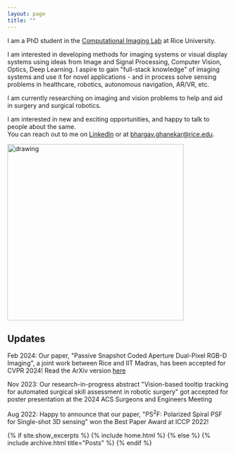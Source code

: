 ```yaml
---
layout: page
title: ""
---
```


I am a PhD student in the [Computational Imaging Lab](https://computationalimaging.rice.edu) at Rice University. 

I am interested in developing methods for imaging systems or visual display systems using ideas from Image and Signal Processing, Computer Vision, Optics, Deep Learning. I aspire to gain "full-stack knowledge" of imaging systems and use it for novel applications - and in process solve sensing problems in healthcare, robotics, autonomous navigation, AR/VR, etc.

I am currently researching on imaging and vision problems to help and aid in surgery and surgical robotics. 

I am interested in new and exciting opportunities, and happy to talk to people about the same.\
You can reach out to me on [LinkedIn](https://www.linkedin.com/in/bhargavghanekar) or at [bhargav.ghanekar@rice.edu](mailto:bhargav.ghanekar@rice.edu). 

<img src="/images/picture2.JPG" alt="drawing" width="400"/> 

## Updates
Feb 2024: Our paper, "Passive Snapshot Coded Aperture Dual-Pixel RGB-D Imaging", a joint work between Rice and IIT Madras, has been accepted for CVPR 2024! Read the ArXiv version [here](https://arxiv.org/abs/2402.18102)

Nov 2023: Our research-in-progress abstract "Vision-based tooltip tracking for automated surgical skill assessment in robotic surgery" got accepted for poster presentation at the 2024 ACS Surgeons and Engineers Meeting

Aug 2022: Happy to announce that our paper, "PS<sup>2</sup>F: Polarized Spiral PSF for Single-shot 3D sensing" won the Best Paper Award at ICCP 2022! 

{% if site.show_excerpts %}
  {% include home.html %}
{% else %}
  {% include archive.html title="Posts" %}
{% endif %}

